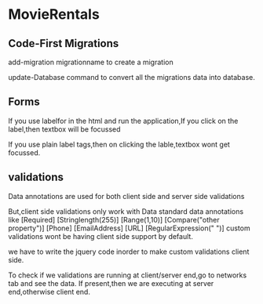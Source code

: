 # MovieRentals

Code-First Migrations
----------------------

add-migration migrationname to create a migration 

update-Database command to convert all the migrations data into database.

Forms
-----
If you use labelfor in the html and run the application,If you click on the label,then textbox will be focussed

If you use plain label tags,then on clicking the lable,textbox wont get focussed.

validations
-----------
Data annotations are used for both client side and server side validations

But,client side validations only work with Data standard data annotations like 
[Required]
[Stringlength(255)]
[Range(1,10)]
[Compare("other property")]
[Phone]
[EmailAddress]
[URL]
[RegularExpression("   ")]
custom validations wont be having client side support by default.

we have to write the jquery code inorder to make custom validations client side.

To check if we validations are running at client/server end,go to networks tab and see the data.
If present,then we are executing at server end,otherwise client end.
